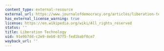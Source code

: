 ```yaml
---
content_type: external-resource
external_url: https://www.journalofdemocracy.org/articles/liberation-technology/
has_external_license_warning: true
license: https://en.wikipedia.org/wiki/All_rights_reserved
status: ''
title: Liberation Technology
uid: 91e9b7dd-c2e9-4eb0-87f5-fed1babf0ce7
wayback_url: ''
---
```

